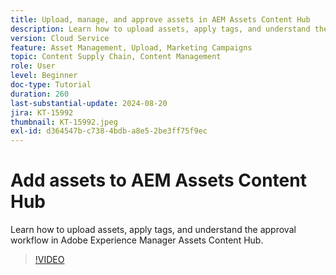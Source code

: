 ```yaml
---
title: Upload, manage, and approve assets in AEM Assets Content Hub
description: Learn how to upload assets, apply tags, and understand the approval workflow in Adobe Experience Manager Assets Content Hub.
version: Cloud Service
feature: Asset Management, Upload, Marketing Campaigns
topic: Content Supply Chain, Content Management
role: User
level: Beginner
doc-type: Tutorial
duration: 260
last-substantial-update: 2024-08-20
jira: KT-15992
thumbnail: KT-15992.jpeg
exl-id: d364547b-c738-4bdb-a8e5-2be3ff75f9ec
---
```

# Add assets to AEM Assets Content Hub

Learn how to upload assets, apply tags, and understand the approval workflow in Adobe Experience Manager Assets Content Hub.

>[!VIDEO](https://video.tv.adobe.com/v/3432980/?learn=on)
